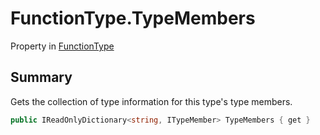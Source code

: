 # FunctionType.TypeMembers

Property in [FunctionType](/docs/api/csharp/yarn.functiontype.md)

## Summary


Gets the collection of type information for this type's type members.


```csharp
public IReadOnlyDictionary<string, ITypeMember> TypeMembers { get }
```

